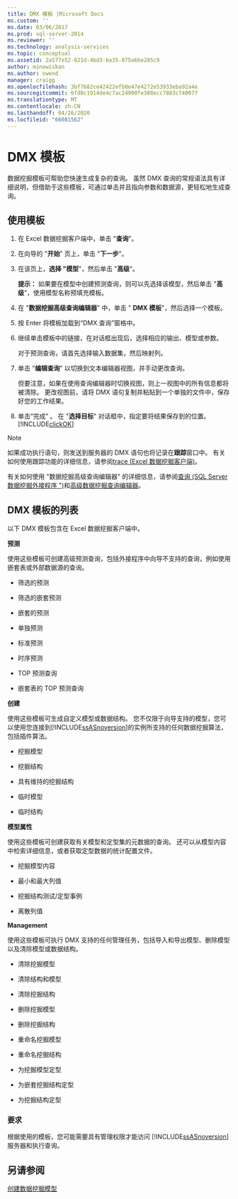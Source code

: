 ```yaml
---
title: DMX 模板 |Microsoft Docs
ms.custom: ''
ms.date: 03/06/2017
ms.prod: sql-server-2014
ms.reviewer: ''
ms.technology: analysis-services
ms.topic: conceptual
ms.assetid: 2a577e52-821d-4bd3-ba35-075a6be285c9
author: minewiskan
ms.author: owend
manager: craigg
ms.openlocfilehash: 3bf7682ce42422efb0e47e4272e53933eba92a4e
ms.sourcegitcommit: 6fd8c1914de4c7ac24900fe388ecc7883c740077
ms.translationtype: MT
ms.contentlocale: zh-CN
ms.lasthandoff: 04/26/2020
ms.locfileid: "66081562"
---
```

# <a name="dmx-templates"></a>DMX 模板
  数据挖掘模板可帮助您快速生成复杂的查询。 虽然 DMX 查询的常规语法具有详细说明，但借助于这些模板，可通过单击并且指向参数和数据源，更轻松地生成查询。  
  
## <a name="using-the-templates"></a>使用模板  
  
1.  在 Excel 数据挖掘客户端中，单击 "**查询**"。  
  
2.  在向导的 "**开始**" 页上，单击 "**下一步**"。  
  
3.  在该页上，**选择 "模型**"，然后单击 "**高级**"。  
  
     **提示：** 如果要在模型中创建预测查询，则可以先选择该模型，然后单击 "**高级**"，使用模型名称预填充模板。  
  
4.  在 "**数据挖掘高级查询编辑器**" 中，单击 " **DMX 模板**"，然后选择一个模板。  
  
5.  按 Enter 将模板加载到“DMX 查询”窗格中。  
  
6.  继续单击模板中的链接，在对话框出现后，选择相应的输出、模型或参数。  
  
     对于预测查询，请首先选择输入数据集，然后映射列。  
  
7.  单击 "**编辑查询**" 以切换到文本编辑器视图，并手动更改查询。  
  
     但要注意，如果在使用查询编辑器时切换视图，则上一视图中的所有信息都将被清除。 更改视图前，请将 DMX 语句复制并粘贴到一个单独的文件中，保存好您的工作结果。  
  
8.  单击“完成”  。 在 "**选择目标**" 对话框中，指定要将结果保存到的位置。 [!INCLUDE[clickOK](../includes/clickok-md.md)]  
  
> [!NOTE]  
>  如果成功执行语句，则发送到服务器的 DMX 语句也将记录在**跟踪**窗口中。 有关如何使用跟踪功能的详细信息，请参阅[trace &#40;Excel 数据挖掘客户端&#41;](trace-data-mining-client-for-excel.md)。  
  
 有关如何使用 "数据挖掘高级查询编辑器" 的详细信息，请参阅[查询 &#40;SQL Server 数据挖掘外接程序 "&#41;](query-sql-server-data-mining-add-ins.md)和[高级数据挖掘查询编辑器](advanced-data-mining-query-editor.md)。  
  
## <a name="list-of-dmx-templates"></a>DMX 模板的列表  
 以下 DMX 模板包含在 Excel 数据挖掘客户端中。  
  
 **预测**  
  
 使用这些模板可创建高级预测查询，包括外接程序中向导不支持的查询，例如使用嵌套表或外部数据源的查询。  
  
-   筛选的预测  
  
-   筛选的嵌套预测  
  
-   嵌套的预测  
  
-   单独预测  
  
-   标准预测  
  
-   时序预测  
  
-   TOP 预测查询  
  
-   嵌套表的 TOP 预测查询  
  
 **创建**  
  
 使用这些模板可生成自定义模型或数据结构。 您不仅限于向导支持的模型，您可以使用您连接到[!INCLUDE[ssASnoversion](../includes/ssasnoversion-md.md)]的实例所支持的任何数据挖掘算法，包括插件算法。  
  
-   挖掘模型  
  
-   挖掘结构  
  
-   具有维持的挖掘结构  
  
-   临时模型  
  
-   临时结构  
  
 **模型属性**  
  
 使用这些模板可创建获取有关模型和定型集的元数据的查询。 还可以从模型内容中检索详细信息，或者获取定型数据的统计配置文件。  
  
-   挖掘模型内容  
  
-   最小和最大列值  
  
-   挖掘结构测试/定型事例  
  
-   离散列值  
  
 **Management**  
  
 使用这些模板可执行 DMX 支持的任何管理任务，包括导入和导出模型、删除模型以及清除模型或数据结构。  
  
-   清除挖掘模型  
  
-   清除结构和模型  
  
-   清除挖掘结构  
  
-   删除挖掘模型  
  
-   删除挖掘结构  
  
-   重命名挖掘模型  
  
-   重命名挖掘结构  
  
-   为挖掘模型定型  
  
-   为嵌套挖掘结构定型  
  
-   为挖掘结构定型  
  
### <a name="requirements"></a>要求  
 根据使用的模板，您可能需要具有管理权限才能访问 [!INCLUDE[ssASnoversion](../includes/ssasnoversion-md.md)] 服务器和执行查询。  
  
## <a name="see-also"></a>另请参阅  
 [创建数据挖掘模型](creating-a-data-mining-model.md)  
  
  
